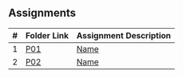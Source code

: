 ##  Assignments

|   #   | Folder Link                 | Assignment Description             |
| :---: | --------------------------- | ---------------------------------- |
|   1   | [P01]()   | [Name]() |
|   2   | [P02]()      | [Name]()  |




